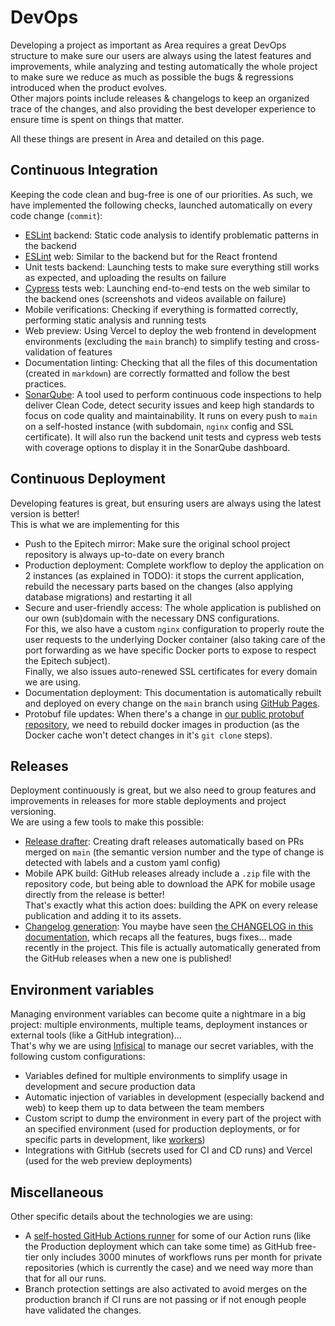 # DevOps

Developing a project as important as Area requires a great DevOps structure to make sure our users are always using
the latest features and improvements, while analyzing and testing automatically the whole project to make
sure we reduce as much as possible the bugs & regressions introduced when the product evolves.\
Other majors points include releases & changelogs to keep an organized trace of the changes, and also providing
the best developer experience to ensure time is spent on things that matter.

All these things are present in Area and detailed on this page.

## Continuous Integration

Keeping the code clean and bug-free is one of our priorities. As such, we have implemented the following
checks, launched automatically on every code change (`commit`):

- [ESLint](https://eslint.org/) backend: Static code analysis to identify problematic patterns in the backend
- [ESLint](https://eslint.org/) web: Similar to the backend but for the React frontend
- Unit tests backend: Launching tests to make sure everything still works as expected, and uploading the
results on failure
- [Cypress](https://www.cypress.io/) tests web: Launching end-to-end tests on the web similar to the backend ones (screenshots and videos available
on failure)
- Mobile verifications: Checking if everything is formatted correctly, performing static analysis and running tests
- Web preview: Using Vercel to deploy the web frontend in development environments (excluding the `main` branch)
to simplify testing and cross-validation of features
- Documentation linting: Checking that all the files of this documentation (created in `markdown`) are correctly formatted
and follow the best practices.
- [SonarQube](https://www.sonarsource.com/products/sonarqube/): A tool used to perform continuous code inspections to help deliver Clean Code, detect security issues
and keep high standards to focus on code quality and maintainability. It runs on every push to `main` on a
self-hosted instance (with subdomain, `nginx` config and SSL certificate). It will also run the backend unit tests and
cypress web tests with coverage options to display it in the SonarQube dashboard.

## Continuous Deployment

Developing features is great, but ensuring users are always using the latest version is better!\
This is what we are implementing for this
- Push to the Epitech mirror: Make sure the original school project repository is always up-to-date on every branch
- Production deployment: Complete workflow to deploy the application on 2 instances (as explained in TODO): it stops the
current application, rebuild the necessary parts based on the changes (also applying database migrations) and restarting it all
- Secure and user-friendly access: The whole application is published on our own (sub)domain with the necessary DNS configurations.\
For this, we also have a custom `nginx` configuration to properly route the user requests to the underlying Docker container
(also taking care of the port forwarding as we have specific Docker ports to expose to respect the Epitech subject).\
Finally, we also issues auto-renewed SSL certificates for every domain we are using.
- Documentation deployment: This documentation is automatically rebuilt and deployed on every change on the `main` branch
using [GitHub Pages](https://pages.github.com/).
- Protobuf file updates: When there's a change in [our public protobuf repository](https://github.com/RezaRahemtola/area-proto),
we need to rebuild docker images in production (as the Docker cache won't detect changes in it's `git clone` steps).

## Releases

Deployment continuously is great, but we also need to group features and improvements in releases for more
stable deployments and project versioning.\
We are using a few tools to make this possible:
- [Release drafter](https://github.com/release-drafter/release-drafter): Creating draft releases automatically based on PRs merged on `main`
(the semantic version number and the type of change is detected with labels and a custom yaml config)
- Mobile APK build: GitHub releases already include a `.zip` file with the repository code, but being able to download
the APK for mobile usage directly from the release is better!\
That's exactly what this action does: building the APK on every release publication and adding it to its assets.
- [Changelog generation](https://github.com/rhysd/changelog-from-release): You maybe have seen [the CHANGELOG in this documentation](/CHANGELOG.md), which recaps all the
features, bugs fixes... made recently in the project. This file is actually automatically generated from the GitHub releases
when a new one is published!

## Environment variables

Managing environment variables can become quite a nightmare in a big project: multiple environments, multiple
teams, deployment instances or external tools (like a GitHub integration)...\
That's why we are using [Infisical](https://infisical.com/) to manage our secret variables, with the following custom configurations:
- Variables defined for multiple environments to simplify usage in development and secure production data
- Automatic injection of variables in development (especially backend and web) to keep them up to data between the team members
- Custom script to dump the environment in every part of the project with an specified environment (used for production deployments,
or for specific parts in development, like [workers](workers.md))
- Integrations with GitHub (secrets used for CI and CD runs) and Vercel (used for the web preview deployments)

## Miscellaneous

Other specific details about the technologies we are using:
- A [self-hosted GitHub Actions runner](https://docs.github.com/en/actions/hosting-your-own-runners/managing-self-hosted-runners/about-self-hosted-runners)
for some of our Action runs (like the Production deployment which can take
some time) as GitHub free-tier only includes 3000 minutes of workflows runs per month for private repositories (which is currently
the case) and we need way more than that for all our runs.
- Branch protection settings are also activated to avoid merges on the production branch if CI runs are not passing or if not
enough people have validated the changes.

